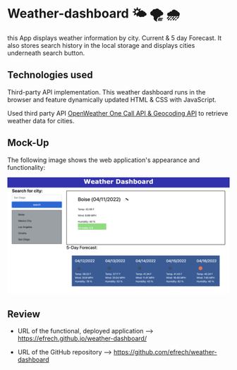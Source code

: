 # Weather-dashboard 🌤 🌪 🌧
this App displays weather information by city. Current & 5 day Forecast. It also stores search history in the local storage and displays cities underneath search button. 

## Technologies used

Third-party API implementation. This weather dashboard runs in the browser and feature dynamically updated HTML & CSS with JavaScript.

Used third party API [OpenWeather One Call API & Geocoding API](https://openweathermap.org/api/one-call-api) to retrieve weather data for cities.


## Mock-Up

The following image shows the web application's appearance and functionality:

![The weather app includes a search option, a list of cities, and a five-day forecast and current weather conditions for Boise.](./assets/images/Screen%20Shot%202022-04-11%20at%208.00.24%20PM.png)


## Review

* URL of the functional, deployed application --> https://efrech.github.io/weather-dashboard/

* URL of the GitHub repository --> https://github.com/efrech/weather-dashboard
